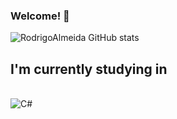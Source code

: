 ### Welcome! 👋 
![RodrigoAlmeida GitHub stats](https://github-readme-stats.vercel.app/api?username=RodrigoAlmeidaDEV&show_icons=true&theme=tokyonight)

## I'm currently studying in

<div style="display: inline_block"><br/>
 <img aling="center" alt="C#" src="https://img.shields.io/badge/C%23-239120?style=for-the-badge&logo=c-sharp&logoColor=white" />
 </div>
 <img aling="center" alt="C#" src="https://cdn.jsdelivr.net/gh/devicons/devicon@v2.15.1/devicon.min.css />
 
            
                    
          

          
          
 
 Enchanted by technology
